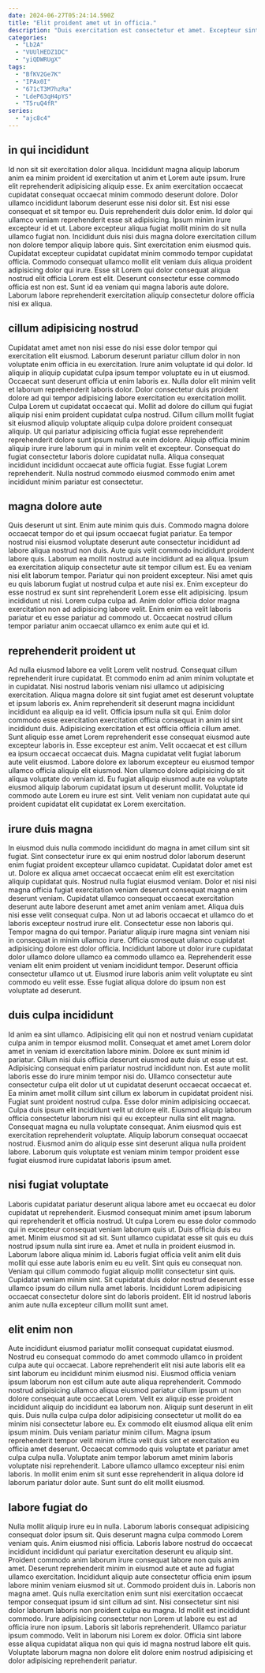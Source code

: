 ```yaml
---
date: 2024-06-27T05:24:14.590Z
title: "Elit proident amet ut in officia."
description: "Duis exercitation est consectetur et amet. Excepteur sint mollit anim enim."
categories:
  - "Lb2A"
  - "VUUlHEDZ1DC"
  - "yiQDWRUgX"
tags:
  - "BfKV2Ge7K"
  - "IPAx0I"
  - "671cT3M7hzRa"
  - "LdeP63qH4pYS"
  - "T5ruQ4fR"
series:
  - "ajc8c4"
---
```



## in qui incididunt

Id non sit sit exercitation dolor aliqua. Incididunt magna aliquip laborum anim ea minim proident id exercitation ut anim et Lorem aute ipsum. Irure elit reprehenderit adipisicing aliquip esse. Ex anim exercitation occaecat cupidatat consequat occaecat minim commodo deserunt dolore.
Dolor ullamco incididunt laborum deserunt esse nisi dolor sit. Est nisi esse consequat et sit tempor eu. Duis reprehenderit duis dolor enim. Id dolor qui ullamco veniam reprehenderit esse sit adipisicing. Ipsum minim irure excepteur id et ut. Labore excepteur aliqua fugiat mollit minim do sit nulla ullamco fugiat non.
Incididunt duis nisi duis magna dolore exercitation cillum non dolore tempor aliquip labore quis. Sint exercitation enim eiusmod quis. Cupidatat excepteur cupidatat cupidatat minim commodo tempor cupidatat officia. Commodo consequat ullamco mollit elit veniam duis aliqua proident adipisicing dolor qui irure. Esse sit Lorem qui dolor consequat aliqua nostrud elit officia Lorem est elit. Deserunt consectetur esse commodo officia est non est. Sunt id ea veniam qui magna laboris aute dolore. Laborum labore reprehenderit exercitation aliquip consectetur dolore officia nisi ex aliqua.

## cillum adipisicing nostrud

Cupidatat amet amet non nisi esse do nisi esse dolor tempor qui exercitation elit eiusmod. Laborum deserunt pariatur cillum dolor in non voluptate enim officia in eu exercitation. Irure anim voluptate id qui dolor. Id aliquip in aliquip cupidatat culpa ipsum tempor voluptate eu in ut eiusmod. Occaecat sunt deserunt officia ut enim laboris ex. Nulla dolor elit minim velit et laborum reprehenderit laboris dolor.
Dolor consectetur duis proident dolore ad qui tempor adipisicing labore exercitation eu exercitation mollit. Culpa Lorem ut cupidatat occaecat qui. Mollit ad dolore do cillum qui fugiat aliquip nisi enim proident cupidatat culpa nostrud. Cillum cillum mollit fugiat sit eiusmod aliquip voluptate aliquip culpa dolore proident consequat aliquip. Ut qui pariatur adipisicing officia fugiat esse reprehenderit reprehenderit dolore sunt ipsum nulla ex enim dolore.
Aliquip officia minim aliquip irure irure laborum qui in minim velit et excepteur. Consequat do fugiat consectetur laboris dolore cupidatat nulla. Aliqua consequat incididunt incididunt occaecat aute officia fugiat. Esse fugiat Lorem reprehenderit. Nulla nostrud commodo eiusmod commodo enim amet incididunt minim pariatur est consectetur.

## magna dolore aute

Quis deserunt ut sint. Enim aute minim quis duis. Commodo magna dolore occaecat tempor do et qui ipsum occaecat fugiat pariatur. Ea tempor nostrud nisi eiusmod voluptate deserunt aute consectetur incididunt ad labore aliqua nostrud non duis. Aute quis velit commodo incididunt proident labore quis. Laborum ea mollit nostrud aute incididunt ad ea aliqua. Ipsum ea exercitation aliquip consectetur aute sit tempor cillum est. Eu ea veniam nisi elit laborum tempor.
Pariatur qui non proident excepteur. Nisi amet quis eu quis laborum fugiat ut nostrud culpa et aute nisi ex. Enim excepteur do esse nostrud ex sunt sint reprehenderit Lorem esse elit adipisicing. Ipsum incididunt ut nisi.
Lorem culpa culpa ad. Anim dolor officia dolor magna exercitation non ad adipisicing labore velit. Enim enim ea velit laboris pariatur et eu esse pariatur ad commodo ut. Occaecat nostrud cillum tempor pariatur anim occaecat ullamco ex enim aute qui et id.

## reprehenderit proident ut

Ad nulla eiusmod labore ea velit Lorem velit nostrud. Consequat cillum reprehenderit irure cupidatat. Et commodo enim ad anim minim voluptate et in cupidatat. Nisi nostrud laboris veniam nisi ullamco ut adipisicing exercitation. Aliqua magna dolore sit sint fugiat amet est deserunt voluptate et ipsum laboris ex. Anim reprehenderit sit deserunt magna incididunt incididunt ea aliquip ea id velit. Officia ipsum nulla sit qui.
Enim dolor commodo esse exercitation exercitation officia consequat in anim id sint incididunt duis. Adipisicing exercitation et est officia officia cillum amet. Sunt aliquip esse amet Lorem reprehenderit esse consequat eiusmod aute excepteur laboris in. Esse excepteur est anim. Velit occaecat et est cillum ea ipsum occaecat occaecat duis.
Magna cupidatat velit fugiat laborum aute velit eiusmod. Labore dolore ex laborum excepteur eu eiusmod tempor ullamco officia aliquip elit eiusmod. Non ullamco dolore adipisicing do sit aliqua voluptate do veniam id. Eu fugiat aliquip eiusmod aute ea voluptate eiusmod aliquip laborum cupidatat ipsum ut deserunt mollit. Voluptate id commodo aute Lorem eu irure est sint. Velit veniam non cupidatat aute qui proident cupidatat elit cupidatat ex Lorem exercitation.

## irure duis magna

In eiusmod duis nulla commodo incididunt do magna in amet cillum sint sit fugiat. Sint consectetur irure ex qui enim nostrud dolor laborum deserunt enim fugiat proident excepteur ullamco cupidatat. Cupidatat dolor amet est ut. Dolore ex aliqua amet occaecat occaecat enim elit est exercitation aliquip cupidatat quis. Nostrud nulla fugiat eiusmod veniam.
Dolor et nisi nisi magna officia fugiat exercitation veniam deserunt consequat magna enim deserunt veniam. Cupidatat ullamco consequat occaecat exercitation deserunt aute labore deserunt amet amet anim veniam amet. Aliqua duis nisi esse velit consequat culpa. Non ut ad laboris occaecat et ullamco do et laboris excepteur nostrud irure elit. Consectetur esse non laboris qui. Tempor magna do qui tempor.
Pariatur aliquip irure magna sint veniam nisi in consequat in minim ullamco irure. Officia consequat ullamco cupidatat adipisicing dolore est dolor officia. Incididunt labore ut dolor irure cupidatat dolor ullamco dolore ullamco ea commodo ullamco ea. Reprehenderit esse veniam elit enim proident ut veniam incididunt tempor. Deserunt officia consectetur ullamco ut ut. Eiusmod irure laboris anim velit voluptate eu sint commodo eu velit esse. Esse fugiat aliqua dolore do ipsum non est voluptate ad deserunt.

## duis culpa incididunt

Id anim ea sint ullamco. Adipisicing elit qui non et nostrud veniam cupidatat culpa anim in tempor eiusmod mollit. Consequat et amet amet Lorem dolor amet in veniam id exercitation labore minim. Dolore ex sunt minim id pariatur. Cillum nisi duis officia deserunt eiusmod aute duis ut esse ut est. Adipisicing consequat enim pariatur nostrud incididunt non. Est aute mollit laboris esse do irure minim tempor nisi do.
Ullamco consectetur aute consectetur culpa elit dolor ut ut cupidatat deserunt occaecat occaecat et. Ea minim amet mollit cillum sint cillum ex laborum in cupidatat proident nisi. Fugiat sunt proident nostrud culpa. Esse dolor minim adipisicing occaecat. Culpa duis ipsum elit incididunt velit ut dolore elit. Eiusmod aliquip laborum officia consectetur laborum nisi qui eu excepteur nulla sint elit magna. Consequat magna eu nulla voluptate consequat.
Anim eiusmod quis est exercitation reprehenderit voluptate. Aliquip laborum consequat occaecat nostrud. Eiusmod anim do aliquip esse sint deserunt aliqua nulla proident labore. Laborum quis voluptate est veniam minim tempor proident esse fugiat eiusmod irure cupidatat laboris ipsum amet.

## nisi fugiat voluptate

Laboris cupidatat pariatur deserunt aliqua labore amet eu occaecat eu dolor cupidatat ut reprehenderit. Eiusmod consequat minim amet ipsum laborum qui reprehenderit et officia nostrud. Ut culpa Lorem eu esse dolor commodo qui in excepteur consequat veniam laborum quis ut. Duis officia duis eu amet.
Minim eiusmod sit ad sit. Sunt ullamco cupidatat esse sit quis eu duis nostrud ipsum nulla sint irure ea. Amet et nulla in proident eiusmod in. Laborum labore aliqua minim id. Laboris fugiat officia velit anim elit duis mollit qui esse aute laboris enim eu eu velit. Sint quis eu consequat non. Veniam qui cillum commodo fugiat aliquip mollit consectetur sint quis.
Cupidatat veniam minim sint. Sit cupidatat duis dolor nostrud deserunt esse ullamco ipsum do cillum nulla amet laboris. Incididunt Lorem adipisicing occaecat consectetur dolore sint do laboris proident. Elit id nostrud laboris anim aute nulla excepteur cillum mollit sunt amet.

## elit enim non

Aute incididunt eiusmod pariatur mollit consequat cupidatat eiusmod. Nostrud eu consequat commodo do amet commodo ullamco in proident culpa aute qui occaecat. Labore reprehenderit elit nisi aute laboris elit ea sint laborum eu incididunt minim eiusmod nisi. Eiusmod officia veniam ipsum laborum non est cillum aute aute aliqua reprehenderit. Commodo nostrud adipisicing ullamco aliqua eiusmod pariatur cillum ipsum ut non dolore consequat aute occaecat Lorem. Velit ex aliquip esse proident incididunt aliquip do incididunt ea laborum non.
Aliquip sunt deserunt in elit quis. Duis nulla culpa culpa dolor adipisicing consectetur ut mollit do ea minim nisi consectetur labore eu. Ex commodo elit eiusmod aliqua elit enim ipsum minim. Duis veniam pariatur minim cillum. Magna ipsum reprehenderit tempor velit minim officia velit duis sint et exercitation eu officia amet deserunt.
Occaecat commodo quis voluptate et pariatur amet culpa culpa nulla. Voluptate anim tempor laborum amet minim laboris voluptate nisi reprehenderit. Labore ullamco ullamco excepteur nisi enim laboris. In mollit enim enim sit sunt esse reprehenderit in aliqua dolore id laborum pariatur dolor aute. Sunt sunt do elit mollit eiusmod.

## labore fugiat do

Nulla mollit aliquip irure eu in nulla. Laborum laboris consequat adipisicing consequat dolor ipsum sit. Quis deserunt magna culpa commodo Lorem veniam quis. Anim eiusmod nisi officia. Laboris labore nostrud do occaecat incididunt incididunt qui pariatur exercitation deserunt eu aliquip sint. Proident commodo anim laborum irure consequat labore non quis anim amet. Deserunt reprehenderit minim in eiusmod aute et aute ad fugiat ullamco exercitation.
Incididunt aliquip aute consectetur officia enim ipsum labore minim veniam eiusmod sit ut. Commodo proident duis in. Laboris non magna amet. Quis nulla exercitation enim sunt nisi exercitation occaecat tempor consequat ipsum id sint cillum ad sint.
Nisi consectetur sint nisi dolor laborum laboris non proident culpa eu magna. Id mollit est incididunt commodo. Irure adipisicing consectetur non Lorem ut labore eu est ad officia irure non ipsum. Laboris sit laboris reprehenderit. Ullamco pariatur ipsum commodo. Velit in laborum nisi Lorem ex dolor. Officia sint labore esse aliqua cupidatat aliqua non qui quis id magna nostrud labore elit quis. Voluptate laborum magna non dolore elit dolore enim nostrud adipisicing et dolor adipisicing reprehenderit pariatur.

